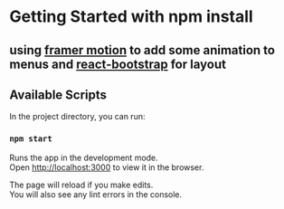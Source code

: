 # Getting Started with npm install

## using [framer motion](https://github.com/framer/motion) to add some animation to menus and [react-bootstrap](https://react-bootstrap.github.io/) for layout

## Available Scripts

In the project directory, you can run:

### `npm start`

Runs the app in the development mode.\
Open [http://localhost:3000](http://localhost:3000) to view it in the browser.

The page will reload if you make edits.\
You will also see any lint errors in the console.
